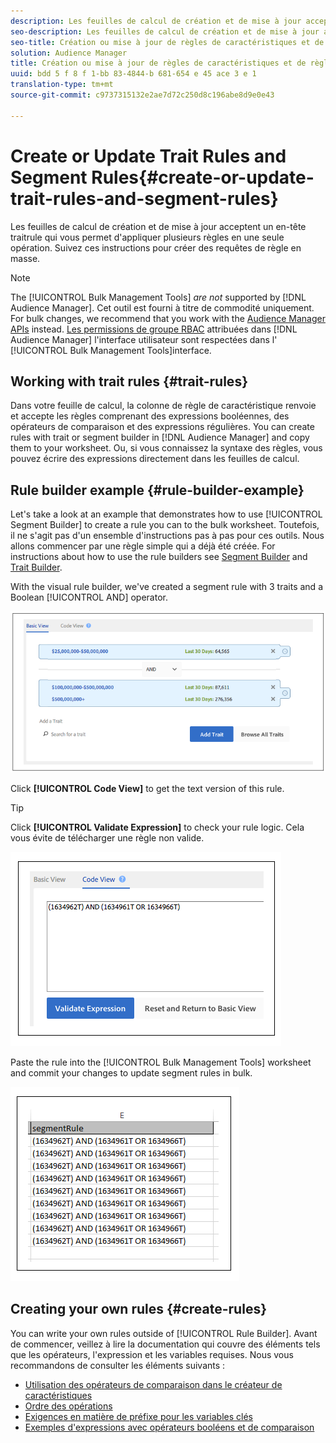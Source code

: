 ```yaml
---
description: Les feuilles de calcul de création et de mise à jour acceptent un en-tête traitrule qui vous permet d'appliquer plusieurs règles en une seule opération. Suivez ces instructions pour créer des requêtes de règle en masse.
seo-description: Les feuilles de calcul de création et de mise à jour acceptent un en-tête traitrule qui vous permet d'appliquer plusieurs règles en une seule opération. Suivez ces instructions pour créer des requêtes de règle en masse.
seo-title: Création ou mise à jour de règles de caractéristiques et de règles de segmentation
solution: Audience Manager
title: Création ou mise à jour de règles de caractéristiques et de règles de segmentation
uuid: bdd 5 f 8 f 1-bb 83-4844-b 681-654 e 45 ace 3 e 1
translation-type: tm+mt
source-git-commit: c9737315132e2ae7d72c250d8c196abe8d9e0e43

---
```



# Create or Update Trait Rules and Segment Rules{#create-or-update-trait-rules-and-segment-rules}

Les feuilles de calcul de création et de mise à jour acceptent un en-tête traitrule qui vous permet d&#39;appliquer plusieurs règles en une seule opération. Suivez ces instructions pour créer des requêtes de règle en masse.

<!-- 

<p>c_bulk_rules.xml </p>

 -->

>[!NOTE]
>
>The [!UICONTROL Bulk Management Tools] *are not* supported by [!DNL Audience Manager]. Cet outil est fourni à titre de commodité uniquement. For bulk changes, we recommend that you work with the [Audience Manager APIs](../../api/rest-api-main/aam-api-getting-started.md) instead. [Les permissions de groupe RBAC](../../features/administration/administration-overview.md) attribuées dans [!DNL Audience Manager] l&#39;interface utilisateur sont respectées dans l&#39; [!UICONTROL Bulk Management Tools]interface.

## Working with trait rules {#trait-rules}

Dans votre feuille de calcul, la colonne de règle de caractéristique renvoie et accepte les règles comprenant des expressions booléennes, des opérateurs de comparaison et des expressions régulières. You can create rules with trait or segment builder in [!DNL Audience Manager] and copy them to your worksheet. Ou, si vous connaissez la syntaxe des règles, vous pouvez écrire des expressions directement dans les feuilles de calcul.

## Rule builder example {#rule-builder-example}

Let&#39;s take a look at an example that demonstrates how to use [!UICONTROL Segment Builder] to create a rule you can to the bulk worksheet. Toutefois, il ne s&#39;agit pas d&#39;un ensemble d&#39;instructions pas à pas pour ces outils. Nous allons commencer par une règle simple qui a déjà été créée. For instructions about how to use the rule builders see [Segment Builder](../../features/segments/segment-builder.md) and [Trait Builder](../../features/traits/about-trait-builder.md).

With the visual rule builder, we&#39;ve created a segment rule with 3 traits and a Boolean [!UICONTROL AND] operator.

![](assets/visualrule.png)

Click **[!UICONTROL Code View]** to get the text version of this rule.

>[!TIP]
>
>Click **[!UICONTROL Validate Expression]** to check your rule logic. Cela vous évite de télécharger une règle non valide.

![](assets/coderule.png)

Paste the rule into the [!UICONTROL Bulk Management Tools] worksheet and commit your changes to update segment rules in bulk.

![](assets/segmentrule.png)

## Creating your own rules {#create-rules}

You can write your own rules outside of [!UICONTROL Rule Builder]. Avant de commencer, veillez à lire la documentation qui couvre des éléments tels que les opérateurs, l&#39;expression et les variables requises. Nous vous recommandons de consulter les éléments suivants :

* [Utilisation des opérateurs de comparaison dans le créateur de caractéristiques](../../features/traits/trait-comparison-operators.md)
* [Ordre des opérations](../../features/traits/trait-operator-precedence.md)
* [Exigences en matière de préfixe pour les variables clés](../../features/traits/trait-variable-prefixes.md)
* [Exemples d&#39;expressions avec opérateurs booléens et de comparaison](../../features/traits/trait-expression-samples.md)

